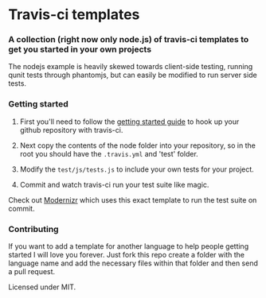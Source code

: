 Travis-ci templates
===================

### A collection (right now only node.js) of travis-ci templates to get you started in your own projects

The nodejs example is heavily skewed towards client-side testing, running qunit tests through phantomjs, but can easily be modified to run server side tests.

### Getting started

1. First you'll need to follow the [getting started guide](http://about.travis-ci.org/docs/user/getting-started/) to hook up your github repository with travis-ci.

2. Next copy the contents of the node folder into your repository, so in the root you should have the `.travis.yml` and 'test' folder.

3. Modify the `test/js/tests.js` to include your own tests for your project.

4. Commit and watch travis-ci run your test suite like magic.

Check out [Modernizr](https://github.com/Modernizr/Modernizr) which uses this exact template to run the test suite on commit.

### Contributing

If you want to add a template for another language to help people getting started I will love you forever. Just fork this repo create a folder with the language name and add the necessary files within that folder and then send a pull request.

Licensed under MIT.